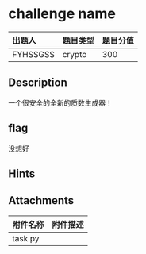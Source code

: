 # challenge name

| 出题人 | 题目类型 | 题目分值 |
| :--- | :--- | :--- |
| FYHSSGSS | crypto | 300 |

## Description

一个很安全的全新的质数生成器！

## flag

没想好

## Hints

## Attachments

| 附件名称 | 附件描述 |
| :------- | :------- |
| task.py  |          |
